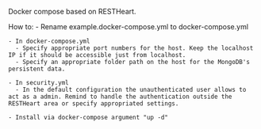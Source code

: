 Docker compose based on RESTHeart.

How to:
    - Rename example.docker-compose.yml to docker-compose.yml
    
    - In docker-compose.yml
      - Specify appropriate port numbers for the host. Keep the localhost IP if it should be accessible just from localhost.
      - Specify an appropriate folder path on the host for the MongoDB's persistent data.
      
    - In security.yml
      - In the default configuration the unauthenticated user allows to act as a admin. Remind to handle the authentication outside the RESTHeart area or specify appropriated settings.
    
    - Install via docker-compose argument "up -d"
      
